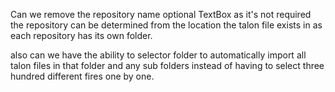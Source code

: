 Can we remove the repository name optional TextBox as it's not required the repository can be determined from the location the talon file exists in as each repository has its own folder.

 also can we have the ability to selector folder to automatically import all talon files in that folder and any sub folders instead of having to select three hundred different fires one by one.